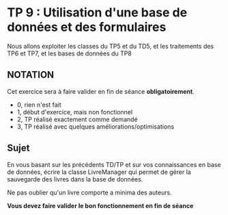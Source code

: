 # TP 9 : Utilisation d'une base de données et des formulaires

Nous allons exploiter les classes du TP5 et du TD5, et les traitements des TP6 et TP7, et les bases de données du TP8

## NOTATION

Cet exercice sera à faire valider en fin de séance **obligatoirement**.

* 0, rien n'est fait
* 1, début d'exercice, mais non fonctionnel
* 2, TP réalisé exactement comme demandé
* 3, TP réalisé avec quelques améliorations/optimisations

## Sujet

En vous basant sur les précédents TD/TP et sur vos connaissances en base de données, 
écrire la classe LivreManager qui permet de gérer la sauvegarde des livres dans la base de données.

Ne pas oublier qu'un livre comporte a minima des auteurs.

**Vous devez faire valider le bon fonctionnement en fin de séance**

